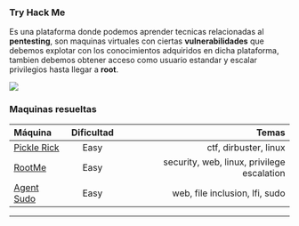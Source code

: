 ### Try Hack Me

Es una plataforma donde podemos aprender tecnicas relacionadas al **pentesting**, son maquinas virtuales con ciertas **vulnerabilidades** que debemos explotar con los conocimientos adquiridos en dicha plataforma, tambien debemos obtener acceso como usuario estandar y escalar privilegios hasta llegar a **root**.

![](https://assets.tryhackme.com/img/THMlogo.png)


### Maquinas resueltas

| Máquina  | Dificultad | Temas |
| :------------ |:---------------:| -----:|
| [Pickle Rick](https://github.com/Mr-r00t11/CTF-Walkthrough/tree/main/Pickle%20Rick)      | Easy | ctf, dirbuster, linux |
| [RootMe](https://github.com/Mr-r00t11/CTF-Walkthrough/tree/main/Rootme)     | Easy        |   security, web, linux, privilege escalation |
| [Agent Sudo](https://github.com/Mr-r00t11/CTF-Walkthrough/tree/main/Agent%20Sudo) | Easy        |    web, file inclusion, lfi, sudo|
----
